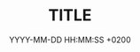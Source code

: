 ---
title: TITLE
date: YYYY-MM-DD HH:MM:SS +0200
categories: [TOP_CATEGORIE, SUB_CATEGORIE]
tags: [TAG]     # TAG names should always be lowercase
img_path: /assets/img/posts
#pin: true
#toc: false
#comments: false
#math: true
#mermaid: true
---